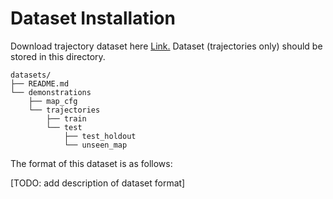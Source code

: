 # Dataset Installation

Download trajectory dataset here [Link.](https://drive.google.com/file/d/1X_6I1I7YPKLhB4n-LPsvqAHuSfz07ZaG/view?usp=share_link)
Dataset (trajectories only) should be stored in this directory.

```
datasets/
├── README.md
└── demonstrations
    ├── map_cfg
    └── trajectories
        ├── train
        └── test
            ├── test_holdout
            └── unseen_map
```

The format of this dataset is as follows:

[TODO: add description of dataset format]

